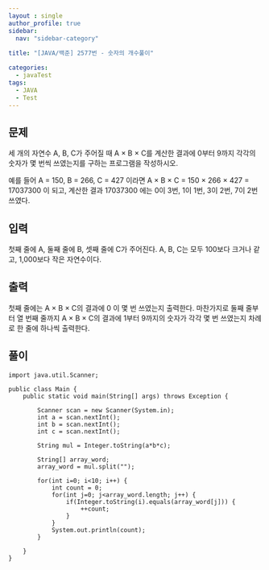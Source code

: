 ```yaml
---
layout : single
author_profile: true
sidebar: 
  nav: "sidebar-category"
  
title: "[JAVA/백준] 2577번 - 숫자의 개수풀이"

categories:
  - javaTest
tags:
  - JAVA
  - Test
---
```



## 문제

세 개의 자연수 A, B, C가 주어질 때 A × B × C를 계산한 결과에 0부터 9까지 각각의 숫자가 몇 번씩 쓰였는지를 구하는 프로그램을 작성하시오.

예를 들어 A = 150, B = 266, C = 427 이라면 A × B × C = 150 × 266 × 427 = 17037300 이 되고, 계산한 결과 17037300 에는 0이 3번, 1이 1번, 3이 2번, 7이 2번 쓰였다.

## 입력

첫째 줄에 A, 둘째 줄에 B, 셋째 줄에 C가 주어진다. A, B, C는 모두 100보다 크거나 같고, 1,000보다 작은 자연수이다.

## 출력

첫째 줄에는 A × B × C의 결과에 0 이 몇 번 쓰였는지 출력한다. 마찬가지로 둘째 줄부터 열 번째 줄까지 A × B × C의 결과에 1부터 9까지의 숫자가 각각 몇 번 쓰였는지 차례로 한 줄에 하나씩 출력한다.

## 풀이

~~~
import java.util.Scanner;

public class Main {
	public static void main(String[] args) throws Exception {
			
		Scanner scan = new Scanner(System.in);
		int a = scan.nextInt(); 
		int b = scan.nextInt(); 
		int c = scan.nextInt();
		
		String mul = Integer.toString(a*b*c);
		
		String[] array_word;
		array_word = mul.split("");
		
		for(int i=0; i<10; i++) {
			int count = 0;
			for(int j=0; j<array_word.length; j++) {
				if(Integer.toString(i).equals(array_word[j])) {
					++count;
				}
			}
			System.out.println(count);
		}

	}
}
~~~
